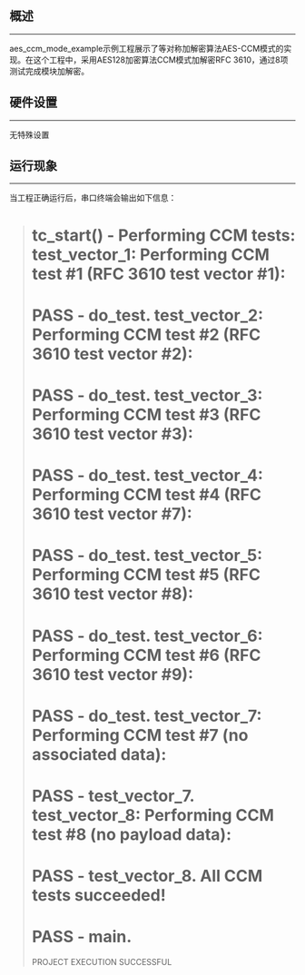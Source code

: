 ## 概述
***
aes_ccm_mode_example示例工程展示了等对称加解密算法AES-CCM模式的实现。在这个工程中，采用AES128加密算法CCM模式加解密RFC 3610，通过8项测试完成模块加解密。

## 硬件设置
***
无特殊设置

## 运行现象
***
当工程正确运行后，串口终端会输出如下信息：
> tc_start() - Performing CCM tests:
> test_vector_1: Performing CCM test #1 (RFC 3610 test vector #1):
> ===================================================================
> PASS - do_test.
> test_vector_2: Performing CCM test #2 (RFC 3610 test vector #2):
> ===================================================================
> PASS - do_test.
> test_vector_3: Performing CCM test #3 (RFC 3610 test vector #3):
> ===================================================================
> PASS - do_test.
> test_vector_4: Performing CCM test #4 (RFC 3610 test vector #7):
> ===================================================================
> PASS - do_test.
> test_vector_5: Performing CCM test #5 (RFC 3610 test vector #8):
> ===================================================================
> PASS - do_test.
> test_vector_6: Performing CCM test #6 (RFC 3610 test vector #9):
> ===================================================================
> PASS - do_test.
> test_vector_7: Performing CCM test #7 (no associated data):
> ===================================================================
> PASS - test_vector_7.
> test_vector_8: Performing CCM test #8 (no payload data):
> ===================================================================
> PASS - test_vector_8.
> All CCM tests succeeded!
> ===================================================================
> PASS - main.
> ===================================================================
> PROJECT EXECUTION SUCCESSFUL



